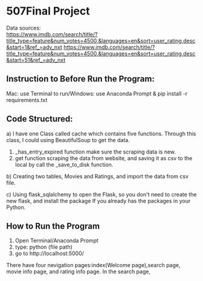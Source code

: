 # 507Final Project
Data sources: </br>
https://www.imdb.com/search/title/?title_type=feature&num_votes=4500,&languages=en&sort=user_rating,desc&start=1&ref_=adv_nxt
https://www.imdb.com/search/title/?title_type=feature&num_votes=4500,&languages=en&sort=user_rating,desc&start=51&ref_=adv_nxt

## Instruction to Before Run the Program:
Mac: use Terminal to run/Windows: use Anaconda Prompt & pip install -r requirements.txt


## Code Structured:
a) I have one Class called cache which contains five functions. Through this class, I could using BeautifulSoup to get the data.
  1) _has_entry_expired function make sure the scraping data is new. 
  2) get function scraping the data from website, and saving it as csv to the local by call the _save_to_disk function.

b) Creating two tables, Movies and Ratings, and import the data from csv file.

c) Using flask_sqlalchemy to open the Flask, so you don't need to create the new flask, and install the package If you already has the packages in your Python.

## How to Run the Program
1. Open Terminal/Anaconda Prompt
2. type: python (file path)
3. go to http://localhost:5000/

There have four nevigation pages:index(Welcome page),search page, movie info page, and rating info page.
In the search page,
